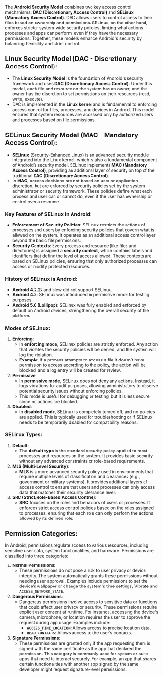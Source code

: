 The **Android Security Model** combines two key access control mechanisms: **DAC (Discretionary Access Control)** and **SELinux (Mandatory Access Control)**. DAC allows users to control access to their files based on ownership and permissions. SELinux, on the other hand, enforces stricter system-wide security policies, limiting what actions processes and apps can perform, even if they have the necessary permissions. Together, these models enhance Android's security by balancing flexibility and strict control.
## **Linux Security Model (DAC - Discretionary Access Control):**
- The **Linux Security Model** is the foundation of Android's security framework and uses **DAC (Discretionary Access Control)**. Under this model, each file and resource on the system has an owner, and the owner has the discretion to set permissions on their resources (read, write, execute).
- DAC is implemented in the **Linux kernel** and is fundamental to enforcing access control for files, processes, and devices in Android. This model ensures that system resources are accessed only by authorized users and processes based on file permissions.
## **SELinux Security Model (MAC - Mandatory Access Control):**
- **SELinux** (Security-Enhanced Linux) is an advanced security module integrated into the Linux kernel, which is also a fundamental component of Android’s security model. SELinux implements **MAC (Mandatory Access Control)**, providing an additional layer of security on top of the traditional **DAC (Discretionary Access Control)**.
- In **MAC**, access decisions are not based on user or application discretion, but are enforced by security policies set by the system administrator or security framework. These policies define what each process and user can or cannot do, even if the user has ownership or control over a resource.
### **Key Features of SELinux in Android**:
- **Enforcement of Security Policies**: SELinux restricts the actions of processes and users by enforcing security policies that govern what is allowed on the system. It operates as an additional access control layer beyond the basic file permissions.
- **Security Contexts**: Every process and resource (like files and directories) is assigned a **security context**, which contains labels and identifiers that define the level of access allowed. These contexts are based on SELinux policies, ensuring that only authorized processes can access or modify protected resources.
### **History of SELinux in Android**:
- **Android 4.2.2:** and blew did not support SELinux.
- **Android 4.3**: SELinux was introduced in permissive mode for testing purposes.
- **Android 5.0 (Lollipop)**: SELinux was fully enabled and enforced by default on Android devices, strengthening the overall security of the platform.

### **Modes of SELinux**:
1. **Enforcing**:
    - In **enforcing mode**, SELinux policies are strictly enforced. Any action that violates the security policies will be denied, and the system will log the violation.
    - **Example**: If a process attempts to access a file it doesn’t have permission to access according to the policy, the action will be blocked, and a log entry will be created for review.
2. **Permissive**:
    - In **permissive mode**, SELinux does not deny any actions. Instead, it logs violations for audit purposes, allowing administrators to observe potential security issues without enforcing policies.
    - This mode is useful for debugging or testing, but it is less secure since no actions are blocked.
3. **Disabled**:
    - In **disabled mode**, SELinux is completely turned off, and no policies are applied. This is typically used for troubleshooting or if SELinux needs to be temporarily disabled for compatibility reasons.

### **SELinux Types**:
1. **Default**:
    - The **default type** is the standard security policy applied to most processes and resources on the system. It provides basic security without any advanced constraints or role-based requirements.
2. **MLS (Multi-Level Security)**:
    - **MLS** is a more advanced security policy used in environments that require multiple levels of classification and clearances (e.g., government or military systems). It provides additional layers of access control to ensure that users and processes can only access data that matches their security clearance level.
3. **SRC (Strict/Role-Based Access Control)**:
    - **SRC** focuses on the roles and behaviors of users or processes. It enforces strict access control policies based on the roles assigned to processes, ensuring that each role can only perform the actions allowed by its defined role.
## **Permission Categories:**
In Android, permissions regulate access to various resources, including sensitive user data, system functionalities, and hardware. Permissions are classified into three categories:

1. **Normal Permissions**:
    - These permissions do not pose a risk to user privacy or device integrity. The system automatically grants these permissions without needing user approval. Examples include permissions to set the device’s wallpaper or change the system's time settings, Vibrate and `ACCESS_NETWORK_STATE`.
2. **Dangerous Permissions**:
    - Dangerous permissions involve access to sensitive data or functions that could affect user privacy or security. These permissions require explicit user consent at runtime. For instance, accessing the device's camera, microphone, or location requires the user to approve the request during app usage. Examples include:
        - **`ACCESS_FINE_LOCATION`**: Allows access to precise location data.
        - **`READ_CONTACTS`**: Allows access to the user's contacts.
3. **Signature Permissions**:
    - These permissions are granted only if the app requesting them is signed with the same certificate as the app that declared the permission. This category is commonly used for system or suite apps that need to interact securely. For example, an app that shares certain functionalities with another app signed by the same developer might request signature-level permissions.
